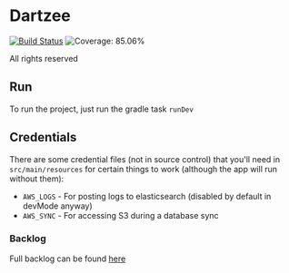 # Dartzee

[![Build Status](https://github.com/alyssaburlton/Dartzee/workflows/CI/badge.svg)](https://github.com/alyssaburlton/dartzee/actions)
![Coverage: 85.06%](https://img.shields.io/badge/coverage-85.06%25-brightgreen)

All rights reserved

## Run

To run the project, just run the gradle task `runDev`

## Credentials

There are some credential files (not in source control) that you'll need in `src/main/resources` for certain things to work (although the app will run without them):

- `AWS_LOGS` - For posting logs to elasticsearch (disabled by default in devMode anyway)
- `AWS_SYNC` - For accessing S3 during a database sync

### Backlog
Full backlog can be found [here](https://trello.com/b/Plz8blWw/dartzee)

